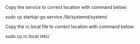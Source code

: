 Copy the service to correct location with command below: 

sudo cp startup-go.service /lib/systemd/system/

Copy the rc.local file to correct location with command below:

sudo cp rc.local /etc/

